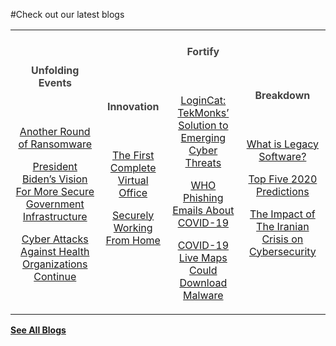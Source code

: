 #Check out our latest blogs

|   |   |   |   |
|:----------:|:----------:|:----------:|:----------:|
|<h4 style="color:#444">Unfolding Events</h4> <br/> [<p class="blogdescription">Another Round of Ransomware</p>]({{#makeLink}}./blogarticle.html?blogs_path=./blogs.md/2021-06-14.md&menu_path=/{{/makeLink}})[<p class="blogdescription">President Biden’s Vision For More Secure Government Infrastructure</p>]({{#makeLink}}./blogarticle.html?blogs_path=./blogs.md/2021-06-11.md&menu_path=/{{/makeLink}})[<p class="blogdescription">Cyber Attacks Against Health Organizations Continue</p>]({{#makeLink}}./blogarticle.html?blogs_path=./blogs.md/2021-06-03.md&menu_path=/{{/makeLink}})| <h4 style="color:#444">Innovation</h4> <br/> [<p class="blogdescription">The First Complete Virtual Office</p>]({{#makeLink}}./blogarticle.html?blogs_path=./blogs.md/cybersecurity.md/2020-04-09.md&menu_path=/{{/makeLink}})[<p class="blogdescription">Securely Working From Home</p>]({{#makeLink}}./blogarticle.html?blogs_path=./blogs.md/cybersecurity.md/2020-03-24.md&menu_path=/{{/makeLink}}) | <h4 style="color:#444">Fortify</h4> <br/> [<p class="blogdescription">LoginCat: TekMonks’ Solution to Emerging Cyber Threats</p>]({{#makeLink}}./blogarticle.html?blogs_path=./blogs.md/2021-06-21.md&menu_path=/{{/makeLink}}) [<p class="blogdescription">WHO Phishing Emails About COVID-19</p>]({{#makeLink}}./blogarticle.html?blogs_path=./blogs.md/cybersecurity.md/2020-03-24.md&menu_path=/{{/makeLink}}) [<p class="blogdescription">COVID-19 Live Maps Could Download Malware</p>]({{#makeLink}}./blogarticle.html?blogs_path=./blogs.md/cybersecurity.md/2020-04-16.md&menu_path=/{{/makeLink}}) | <h4 style="color:#444">Breakdown</h4> <br/> [<p class="blogdescription">What is Legacy Software?</p>]({{#makeLink}}./blogarticle.html?blogs_path=./blogs.md/2021-05-31.md&menu_path=/{{/makeLink}})[<p class="blogdescription">Top Five 2020 Predictions</p>]({{#makeLink}}./blogarticle.html?blogs_path=./blogs.md/2020-01-07.md&menu_path=/{{/makeLink}})[<p class="blogdescription">The Impact of The Iranian Crisis on Cybersecurity</p>]({{#makeLink}}./blogarticle.html?blogs_path=./blogs.md/cybersecurity.md/2020-02-18.md&menu_path=/{{/makeLink}})|


[**See All Blogs**]({{#makeLink}}./mainblog.html?blogs_path=blogpages/mainblog&menu_path=/{{/makeLink}})